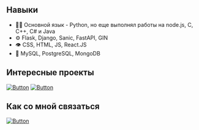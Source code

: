 ## Навыки
- 👨‍💻 Основной язык - Python, но еще выполнял работы на node.js, C, C++, C# и Java
- ⚙️ Flask, Django, Sanic, FastAPI, GIN
- 👁️ CSS, HTML, JS, React.JS
- 💽 MySQL, PostgreSQL, MongoDB

## Интересные проекты
[![Button](https://badgen.net/badge/Telegram%20botnet/Telegram%20botnet/blue?icon=github&label)](https://github.com/json1c/telegram-raid-botnet)
[![Button](https://badgen.net/badge/Autobio/Autobio/blue?icon=github&label)](https://github.com/json1c/autobio)

## Как со мной связаться
[![Button](https://badgen.net/badge/Telegram/Telegram/blue?icon=telegram&label)](https://t.me/json1c)
